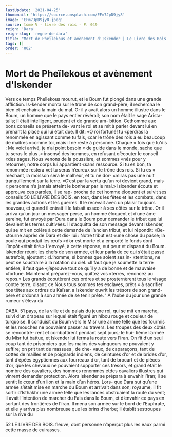 ```yaml
---
lastUpdate: '2021-04-25'
thumbnail: 'https://source.unsplash.com/EFm7JpD9jy8'
image: 'EFm7JpD9jy8.jpeg'
source: tome V - livre des rois - P. 049
reign: 'Dara'
reign-slug: 'regne-de-dara'
title: "Mort de Pheïlekous et avènement d'Iskender | Le Livre des Rois | Shâhnâmeh"
tags: []
order: '002'
---
```


# Mort de Pheïlekous et avènement d'Iskender

Vers ce temps Pheîlekous mourut, et le Boum fut plongé dans une grande affliction. Is-kender monta sur le trône de son grand-père; il rechercha le bien
et enchaîna la main du mal. Or il y avait alors un homme illustre dans le Boum, un homme que le pays entier révérait; son nom était le sage Arista-
talis; il était intelligent, prudent et de grande am- bition. Cethomme aux bons conseils se présenta de- vant le roi et se mit à parler devant lui en prenant la place qui lui était due. Il dit: «O roi fortuné! tu «perdras la renommée en agissant comme tu fais, «car le trône des rois a eu beaucoup de maîtres «comme toi, mais il ne reste à personne. Chaque
« fois que tu’dis : Me voici arrivé, je n’ai point besoin
« de guide dans le monde, sache que tu seras le plus .« insensé des hommes, en refusant d’écouter le conseil
«des sages. Nous venons de la poussière, et sommes «nés pour y retourner, notre corps lui appartient «sans ressource. Si tu es bon, ta renommée restera «et tu seras h’eureux sur le trône des rois. Si tu es
« méchant, la moisson sera le malheur, et tu ne dor-
«miras pas une nuit tranquillement sur la terre. «C’est par la vertu qu’un roi devient grand, mais
« personne n’a jamais atteint le bonheur par le mal.» Islxender écouta et approuva ces paroles, il se rap- procha de cet homme éloquent et suivit ses conseils
50 LE LIVRE DES BOIS.
en tout, dans les fêtes et les combats, dans les grandes
actions et les guerres. Il le recevait avec un plaisir
toujours nouveau, et quand il entrait il le faisait asseoir à ses côtés sur le trône.
Or il arriva qu’un jour un messager perse, un
homme éloquent et d’une âme sereine, fut envoyé
par Dura dans le Boum pour demander le tribut que
lui devaient les terres cultivées. II s’acquitta de son
message devant Iskender, qui se mit en colère à cette
demande de l’ancien tribut, et lui répondit: «Be-
«tourne auprès de Dara et dis- lui : Notre tribut est
«une chose du passé; la poule qui pondait les œufs
«d’or est morte et a emporté le fonds dont l’impôt
«était tiré.» L’envoyé, à cette réponse, eut peur et
disparut du Boum. Iskender réunit les chefs de son
armée, et leur parla de ce qui s’était passé autrefois,
ajoutant : «L’homme, si bonnes que soient ses in-
«tentions, ne peut se soustraire à la rotation du ciel.
«Il faut que je soumette la terre entière; il faut que «j’éprouve tout ce qu’il y a de bonne et de mauvaise
«fortune. Maintenant préparez-vous, quittez vos «terres, renoncez au repos.» Les grands écoutèrent
ces ordres et se prosternèrent tous le visage contre terre, disant: ce Nous tous sommes tes esclaves, prêts « à sacrifier nos têtes aux ordres du Kaïsar. a Iskender ouvrit les trésors de son grand-père et ordonna à
son armée de se tenir prête. ’
A l’aube du jour une grande rumeur s’éleva du

DABA. 51 pays, de la ville et du palais du jeune roi, qui se
mit en marche, suivi d’un drapeau sur lequel était figuré un hibou rouge et couleur de turquoise. Il conduisit du Boum vers le Misr une armée telle que les fourmis et les mouches ne pouvaient passer au travers. Les troupes des deux côtés se rencontrè-
rent et combattirent pendant sept jours; le hui- tième l’armée du Misr fut battue, et Iskender lui
ferma la route vers l’Iran. On fit d’un seul coup tant
de prisonniers que les mains des vainqueurs ne pouvaient y suffire; on prit tant de massues , de che- vaux, de caparaçons, tant de cottes de mailles et de poignards indiens, de ceintures d’or et de brides
d’or, tant d’épées égyptiennes aux fourreaux d’or,
tant de brocart et de pièces d’or, que les chevaux ne pouvaient supporter ces trésors, et grand était le nombre des cavaliers, des hommes renommés etdes cavaliers illustres qui vinrent demander protection.
Alors lskender se prépara à envahir l’Iran; il se sentit le cœur d’un lion et la main d’un héros. Lors- que Dara sut qu’une armée s’était mise en marche
du Boum et arrivait dans son; royaume, il fit sortir d’Isthakhr une armée telle que les lances obstruaient
la route du vent; il avait l’intention de marcher du Fais dans le Boum, et d’envahir ce pays en sortant
des frontières de l’Iran. Il mena son armée sur le bord
de l’Euphrate, et elle y arriva plus nombreuse que les brins d’herbe; il établit sestroupes sur la rive du

52 LE LIVRE DES BOIS.
fleuve, dont personne n’aperçut plus les eaux parmi
cette masse de cuirasses.
